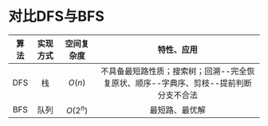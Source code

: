 # 对比DFS与BFS
| 算法  | 实现方式 | 空间复杂度 |                        特性、应用                        |
| :--: | :------: | :-------: | :--------------------------------------------------: |
| DFS  |    栈    | $O(n)$	  | 不具备最短路性质；搜索树；回溯--完全恢复原状、顺序--字典序、剪枝--提前判断分支不合法 |
| BFS  |   队列   | $O(2^n)$  |                       最短路、最优解                       |